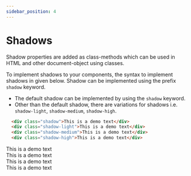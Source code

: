 ```yaml
---
sidebar_position: 4
---
```


# Shadows

Shadow properties are added as class-methods which can be used in HTML and other document-object using classes.

To implement shadows to your components, the syntax to implement shadows in given below.
Shadow can be implemented using the prefix `shadow` keyword.

- The default shadow can be implemented by using the `shadow` keyword.
- Other than the default shadow, there are variations for shadows i.e.
`shadow-light`, `shadow-medium`, `shadow-high`.

```html
  <div class="shadow">This is a demo text</div>
  <div class="shadow-light">This is a demo text</div>
  <div class="shadow-medium">This is a demo text</div>
  <div class="shadow-high">This is a demo text</div>
```

<div class="shadow">This is a demo text</div>
<div class="shadow-light">This is a demo text</div>
<div class="shadow-medium">This is a demo text</div>
<div class="shadow-high">This is a demo text</div>